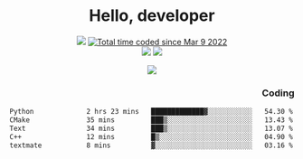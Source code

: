 # <div align='center' >Hello, developer</div>

<div align='center'>
  <a ><img src="https://img.shields.io/badge/dynamic/json?url=https%3A%2F%2Fapi.swo.moe%2Fstats%2Fgithub%2FFree-Aaron-Li&query=count&color=181717&label=GitHub&labelColor=282c34&logo=github&suffix=+follows&cacheSeconds=3600"></a>
  <a href="https://wakatime.com/@fe40087f-8eae-48dc-9950-ad0633db1591"><img src="https://wakatime.com/badge/user/fe40087f-8eae-48dc-9950-ad0633db1591.svg" alt="Total time coded since Mar 9 2022" /></a>
</div>
<div align='center'>
  <a><img src="https://img.shields.io/badge/Rookie-blue?style=plastic&logo=c&logoColor=blue&labelColor=7a6d56"></a>
  <a><img src="https://img.shields.io/badge/Rookie-blue?style=plastic&logo=c%2B%2B&logoColor=blue&labelColor=7a6d56"></a> 
</div>

<p align="center">
  <img src="https://readme-typing-svg.demolab.com/?lines=你好!+开发者;Hello!+ developer&font=Fira%20Code&center=true&width=380&height=50&duration=4000&pause=1000">
</p>


<div align='right'>
  <h3>Coding</h3>
</div>

<!--START_SECTION:waka-->

```txt
Python             2 hrs 23 mins   █████████████▓░░░░░░░░░░░   54.30 %
CMake              35 mins         ███▒░░░░░░░░░░░░░░░░░░░░░   13.43 %
Text               34 mins         ███▒░░░░░░░░░░░░░░░░░░░░░   13.07 %
C++                12 mins         █▒░░░░░░░░░░░░░░░░░░░░░░░   04.90 %
textmate           8 mins          ▓░░░░░░░░░░░░░░░░░░░░░░░░   03.16 %
```

<!--END_SECTION:waka-->




